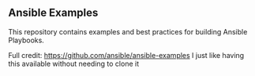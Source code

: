 
Ansible Examples
----------------

This repository contains examples and best practices for building Ansible Playbooks.

Full credit: https://github.com/ansible/ansible-examples
I just like having this available without needing to clone it
